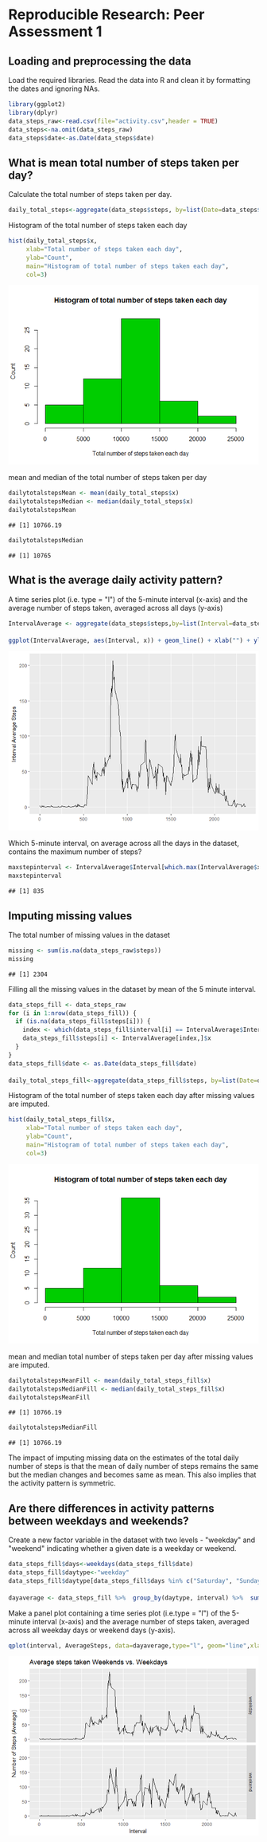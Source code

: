# Reproducible Research: Peer Assessment 1


## Loading and preprocessing the data
Load the required libraries. Read the data into R and clean it by formatting the dates and ignoring NAs.

```r
library(ggplot2)
library(dplyr)
data_steps_raw<-read.csv(file="activity.csv",header = TRUE)
data_steps<-na.omit(data_steps_raw)
data_steps$date<-as.Date(data_steps$date)
```


## What is mean total number of steps taken per day?
Calculate the total number of steps taken per day.

```r
daily_total_steps<-aggregate(data_steps$steps, by=list(Date=data_steps$date), FUN=sum)
```

Histogram of the total number of steps taken each day

```r
hist(daily_total_steps$x, 
     xlab="Total number of steps taken each day", 
     ylab="Count", 
     main="Histogram of total number of steps taken each day",
     col=3)
```

![](PA1_template_files/figure-html/unnamed-chunk-3-1.png)<!-- -->

mean and median of the total number of steps taken per day

```r
dailytotalstepsMean <- mean(daily_total_steps$x)
dailytotalstepsMedian <- median(daily_total_steps$x)
dailytotalstepsMean 
```

```
## [1] 10766.19
```

```r
dailytotalstepsMedian
```

```
## [1] 10765
```

## What is the average daily activity pattern?

A time series plot (i.e. type = "l") of the 5-minute interval (x-axis) and the average number of steps taken, averaged across all days (y-axis)


```r
IntervalAverage <- aggregate(data_steps$steps,by=list(Interval=data_steps$interval),FUN=mean)

ggplot(IntervalAverage, aes(Interval, x)) + geom_line() + xlab("") + ylab("Interval Average Steps")
```

![](PA1_template_files/figure-html/unnamed-chunk-5-1.png)<!-- -->

Which 5-minute interval, on average across all the days in the dataset, contains the maximum number of steps?

```r
maxstepinterval <- IntervalAverage$Interval[which.max(IntervalAverage$x)]
maxstepinterval
```

```
## [1] 835
```

## Imputing missing values

The total number of missing values in the dataset

```r
missing <- sum(is.na(data_steps_raw$steps))
missing
```

```
## [1] 2304
```


Filling all the missing values in the dataset by mean of the 5 minute interval.

```r
data_steps_fill <- data_steps_raw
for (i in 1:nrow(data_steps_fill)) {
  if (is.na(data_steps_fill$steps[i])) {
    index <- which(data_steps_fill$interval[i] == IntervalAverage$Interval)
    data_steps_fill$steps[i] <- IntervalAverage[index,]$x
  }
}
data_steps_fill$date <- as.Date(data_steps_fill$date)

daily_total_steps_fill<-aggregate(data_steps_fill$steps, by=list(Date=data_steps_fill$date), FUN=sum)
```


Histogram of the total number of steps taken each day after missing values are imputed.

```r
hist(daily_total_steps_fill$x, 
     xlab="Total number of steps taken each day", 
     ylab="Count", 
     main="Histogram of total number of steps taken each day",
     col=3)
```

![](PA1_template_files/figure-html/unnamed-chunk-9-1.png)<!-- -->

mean and median total number of steps taken per day after missing values are imputed.


```r
dailytotalstepsMeanFill <- mean(daily_total_steps_fill$x)
dailytotalstepsMedianFill <- median(daily_total_steps_fill$x)
dailytotalstepsMeanFill
```

```
## [1] 10766.19
```

```r
dailytotalstepsMedianFill
```

```
## [1] 10766.19
```

The impact of imputing missing data on the estimates of the total daily number of steps is that the mean of daily number of steps remains the same but the median changes and becomes same as mean. This also implies that the activity pattern is symmetric. 

## Are there differences in activity patterns between weekdays and weekends?

Create a new factor variable in the dataset with two levels - "weekday" and "weekend" indicating whether a given date is a weekday or weekend.

```r
data_steps_fill$days<-weekdays(data_steps_fill$date)
data_steps_fill$daytype<-"weekday"
data_steps_fill$daytype[data_steps_fill$days %in% c("Saturday", "Sunday")] <- "weekend"

dayaverage <- data_steps_fill %>%  group_by(daytype, interval) %>%  summarize(AverageSteps=mean(steps))
```

Make a panel plot containing a time series plot (i.e.type = "l") of the 5-minute interval (x-axis) and the average number of steps taken, averaged across all weekday days or weekend days (y-axis). 

```r
qplot(interval, AverageSteps, data=dayaverage,type="l", geom="line",xlab="Interval",ylab="Number of Steps (Average)",main="Average steps taken Weekends vs. Weekdays",facets =daytype ~ .)
```

![](PA1_template_files/figure-html/unnamed-chunk-12-1.png)<!-- -->
